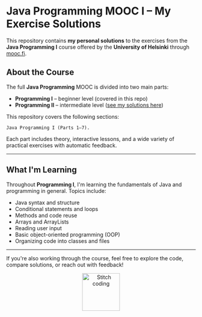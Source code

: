 # Java Programming MOOC I – My Exercise Solutions

This repository contains **my personal solutions** to the exercises from the **Java Programming I** course offered by the **University of Helsinki** through [mooc.fi](https://mooc.fi/en/).

## About the Course

The full **Java Programming** MOOC is divided into two main parts:

- **Programming I** – beginner level (covered in this repo)
- **Programming II** – intermediate level ([see my solutions here](https://github.com/httpsrute/java-programming-mooc-ii))

This repository covers the following sections:

```
Java Programming I (Parts 1–7).
```

Each part includes theory, interactive lessons, and a wide variety of practical exercises with automatic feedback.

---

## What I'm Learning

Throughout **Programming I**, I'm learning the fundamentals of Java and programming in general. Topics include:

- Java syntax and structure  
- Conditional statements and loops  
- Methods and code reuse  
- Arrays and ArrayLists  
- Reading user input  
- Basic object-oriented programming (OOP)  
- Organizing code into classes and files

---

If you're also working through the course, feel free to explore the code, compare solutions, or reach out with feedback!

<p align="center">
  <img src="https://media1.giphy.com/media/v1.Y2lkPTc5MGI3NjExYW94c21ucGYzajJ2YTNoNXNqOGNqZTUycm1ubXloZ3hjaWJmMHU0NSZlcD12MV9pbnRlcm5hbF9naWZfYnlfaWQmY3Q9Zw/VRyiBxgvy9H3y/giphy.gif" alt="Stitch coding" width="100px">
</p>
